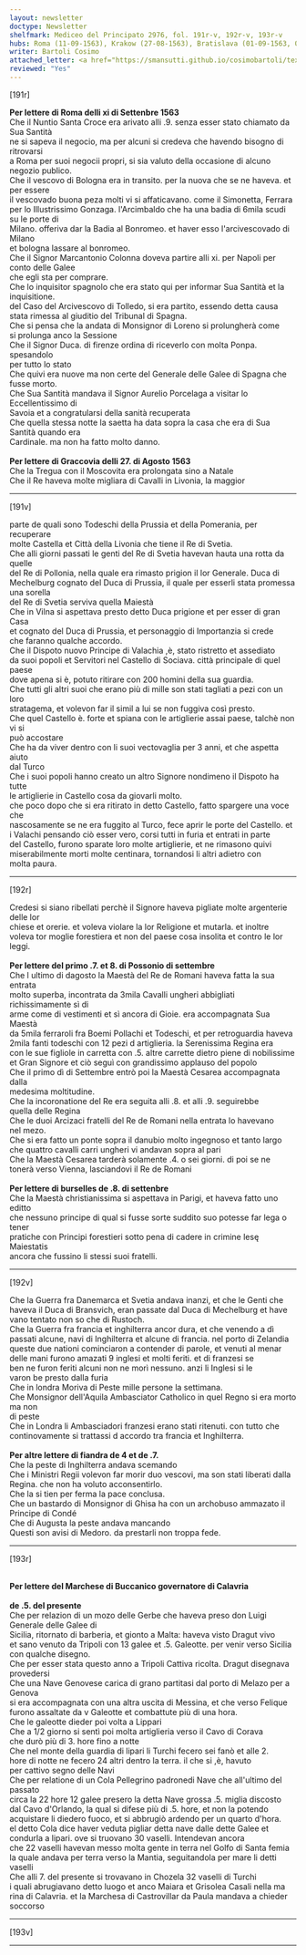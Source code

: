 ```yaml
---
layout: newsletter
doctype: Newsletter
shelfmark: Mediceo del Principato 2976, fol. 191r-v, 192r-v, 193r-v
hubs: Roma (11-09-1563), Krakow (27-08-1563), Bratislava (01-09-1563, 07-09-1563, 08-09-1563), Bruxelles (08-09-1563), Flanders (04-09-1563, 07-09-1563), Calabria (05-09-1563)
writer: Bartoli Cosimo
attached_letter: <a href="https://smansutti.github.io/cosimobartoli/texts/TBD/">TBD</a>
reviewed: "Yes"
---
```


[191r]  
  
  
<strong>Per lettere di Roma delli xi di Settenbre 1563</strong>  
Che il Nuntio Santa Croce era arivato alli .9. senza esser stato chiamato da Sua Santità  
ne si sapeva il negocio, ma per alcuni si credeva che havendo bisogno di ritrovarsi  
a Roma per suoi negocii propri, si sia valuto della occasione di alcuno negozio publico.  
Che il vescovo di Bologna era in transito. per la nuova che se ne haveva. et per essere  
il vescovado buona peza molti vi si affaticavano. come il Simonetta, Ferrara  
per lo Illustrissimo Gonzaga. l'Arcimbaldo che ha una badia di 6mila scudi su le porte di  
Milano. offeriva dar la Badia al Bonromeo. et haver esso l'arcivescovado di Milano  
et bologna lassare al bonromeo.  
Che il Signor Marcantonio Colonna doveva partire alli xi. per Napoli per conto delle Galee  
che egli sta per comprare.  
Che lo inquisitor spagnolo che era stato qui per informar Sua Santità et la inquisitione.  
del Caso del Arcivescovo di Tolledo, si era partito, essendo detta causa  
stata rimessa al giuditio del Tribunal di Spagna.  
Che si pensa che la andata di Monsignor di Loreno si prolungherà come  
si prolunga anco la Sessione  
Che il Signor Duca. di firenze ordina di riceverlo con molta Ponpa. spesandolo  
per tutto lo stato  
Che quivi era nuove ma non certe del Generale delle Galee di Spagna che fusse morto.  
Che Sua Santità mandava il Signor Aurelio Porcelaga a visitar lo Eccellentissimo di  
Savoia et a congratularsi della sanità recuperata  
Che quella stessa notte la saetta ha data sopra la casa che era di Sua Santità quando era  
Cardinale. ma non ha fatto molto danno.  
<br/><strong>Per lettere di Graccovia delli 27. di Agosto 1563</strong>  
Che la Tregua con il Moscovita era prolongata sino a Natale  
Che il Re haveva molte migliara di Cavalli in Livonia, la maggior  
  
---  

[191v]  
  
  
parte de quali sono Todeschi della Prussia et della Pomerania, per recuperare  
molte Castella et Città della Livonia che tiene il Re di Svetia.  
Che alli giorni passati le genti del Re di Svetia havevan hauta una rotta da quelle  
del Re di Pollonia, nella quale era rimasto prigion il lor Generale. Duca di  
Mechelburg cognato del Duca di Prussia, il quale per esserli stata promessa una sorella  
del Re di Svetia serviva quella Maiestà  
Che in Vilna si aspettava presto detto Duca prigione et per esser di gran Casa  
et cognato del Duca di Prussia, et personaggio di Importanzia si crede  
che faranno qualche accordo.  
Che il Dispoto nuovo Principe di Valachia ,è, stato ristretto et assediato  
da suoi popoli et Servitori nel Castello di Sociava. città principale di quel paese  
dove apena si è, potuto ritirare con 200 homini della sua guardia.  
Che tutti gli altri suoi che erano più di mille son stati tagliati a pezi con un loro  
stratagema, et volevon far il simil a lui se non fuggiva così presto.  
Che quel Castello è. forte et spiana con le artiglierie assai paese, talchè non vi si  
può accostare  
Che ha da viver dentro con li suoi vectovaglia per 3 anni, et che aspetta aiuto  
dal Turco  
Che i suoi popoli hanno creato un altro Signore nondimeno il Dispoto ha tutte  
le artiglierie in Castello cosa da giovarli molto.  
che poco dopo che si era ritirato in detto Castello, fatto spargere una voce che  
nascosamente se ne era fuggito al Turco, fece aprir le porte del Castello. et  
i Valachi pensando ciò esser vero, corsi tutti in furia et entrati in parte  
del Castello, furono sparate loro molte artiglierie, et ne rimasono quivi  
miserabilmente morti molte centinara, tornandosi li altri adietro con  
molta paura.  
  
---  

[192r]  
  
  
Credesi si siano ribellati perchè il Signore haveva pigliate molte argenterie delle lor  
chiese et orerie. et voleva violare la lor Religione et mutarla. et inoltre  
voleva tor moglie forestiera et non del paese cosa insolita et contro le lor leggi.  
<br/><strong>Per lettere del primo .7. et 8. di Possonio di settembre</strong>  
Che l ultimo di dagosto la Maestà del Re de Romani haveva fatta la sua entrata  
molto superba, incontrata da 3mila Cavalli ungheri abbigliati richissimamente sì di  
arme come di vestimenti et sì ancora di Gioie. era accompagnata Sua Maestà  
da 5mila ferraroli fra Boemi Pollachi et Todeschi, et per retroguardia haveva  
2mila fanti todeschi con 12 pezi d artiglieria. la Serenissima Regina era  
con le sue figliole in carretta con .5. altre carrette dietro piene di nobilissime  
et Gran Signore et ciò seguì con grandissimo applauso del popolo  
Che il primo dì di Settembre entrò poi la Maestà Cesarea accompagnata dalla  
medesima moltitudine.  
Che la incoronatione del Re era seguita alli .8. et alli .9. seguirebbe  
quella delle Regina  
Che le duoi Arcizaci fratelli del Re de Romani nella entrata lo havevano  
nel mezo.  
Che si era fatto un ponte sopra il danubio molto ingegnoso et tanto largo  
che quattro cavalli carri ungheri vi andavan sopra al pari  
Che la Maestà Cesarea tarderà solamente .4. o sei giorni. di poi se ne  
tonerà verso Vienna, lasciandovi il Re de Romani  
<br/><strong>Per lettere di burselles de .8. di settenbre</strong>  
Che la Maestà christianissima si aspettava in Parigi, et haveva fatto uno editto  
che nessuno principe di qual si fusse sorte suddito suo potesse far lega o tener  
pratiche con Principi forestieri sotto pena di cadere in crimine lesę Maiestatis  
ancora che fussino li stessi suoi fratelli.  
  
---  

[192v]  
  
  
Che la Guerra fra Danemarca et Svetia andava inanzi, et che le Genti che  
haveva il Duca di Bransvich, eran passate dal Duca di Mechelburg et have  
vano tentato non so che di Rustoch.  
Che la Guerra fra francia et inghilterra ancor dura, et che venendo a dì  
passati alcune, navi di Inghilterra et alcune di francia. nel porto di Zelandia  
queste due nationi cominciaron a contender di parole, et venuti al menar  
delle mani furono amazati 9 inglesi et molti feriti. et di franzesi se  
ben ne furon feriti alcuni non ne morì nessuno. anzi li Inglesi si le  
varon be presto dalla furia  
Che in londra Moriva di Peste mille persone la settimana.  
Che Monsignor dell'Aquila Ambasciator Catholico in quel Regno si era morto ma non  
di peste  
Che in Londra li Ambasciadori franzesi erano stati ritenuti. con tutto che  
continovamente si trattassi d accordo tra francia et Inghilterra.  
<br/><strong>Per altre lettere di fiandra de 4 et de .7.</strong>  
Che la peste di Inghilterra andava scemando  
Che i Ministri Regii volevon far morir duo vescovi, ma son stati liberati dalla  
Regina. che non ha voluto acconsentirlo.  
Che la si tien per ferma la pace conclusa.  
Che un bastardo di Monsignor di Ghisa ha con un archobuso ammazato il Principe di Condé  
Che di Augusta la peste andava mancando  
Questi son avisi di Medoro. da prestarli non troppa fede.  
  
---  

[193r]  
  
  
  
<br/><strong>Per lettere del Marchese di Buccanico governatore di Calavria</strong>  
<br/><strong>de .5. del presente</strong>  
Che per relazion di un mozo delle Gerbe che haveva preso don Luigi Generale delle Galee di  
Sicilia, ritornato di barberia, et gionto a Malta: haveva visto Dragut vivo  
et sano venuto da Tripoli con 13 galee et .5. Galeotte. per venir verso Sicilia  
con qualche disegno.  
Che per esser stata questo anno a Tripoli Cattiva ricolta. Dragut disegnava provedersi  
Che una Nave Genovese carica di grano partitasi dal porto di Melazo per a Genova  
si era accompagnata con una altra uscita di Messina, et che verso Felique  
furono assaltate da v Galeotte et combattute più di una hora.  
Che le galeotte dieder poi volta a Lippari  
Che a 1/2 giorno si sentì poi molta artiglieria verso il Cavo di Corava  
che durò più di 3. hore fino a notte  
Che nel monte della guardia di lipari li Turchi fecero sei fanò et alle 2.  
hore di notte ne fecero 24 altri dentro la terra. il che si ,è, havuto  
per cattivo segno delle Navi  
Che per relatione di un Cola Pellegrino padronedi Nave che all'ultimo del passato  
circa la 22 hore 12 galee presero la detta Nave grossa .5. miglia discosto  
dal Cavo d'Orlando, la qual si difese più di .5. hore, et non la potendo  
acquistare li diedero fuoco, et si abbrugiò ardendo per un quarto d'hora.  
el detto Cola dice haver veduta pigliar detta nave dalle dette Galee et  
condurla a lipari. ove si truovano 30 vaselli. Intendevan ancora  
che 22 vaselli havevan messo molta gente in terra nel Golfo di Santa femia  
la quale andava per terra verso la Mantia, seguitandola per mare li detti  
vaselli  
Che alli 7. del presente si trovavano in Chozela 32 vaselli di Turchi  
i quali abrugiavano detto luogo et anco Maiara et Grisolea Casali nella ma  
rina di Calavria. et la Marchesa di Castrovillar da Paula mandava a chieder soccorso  
  
---  

[193v]  
  
  
  
---  

